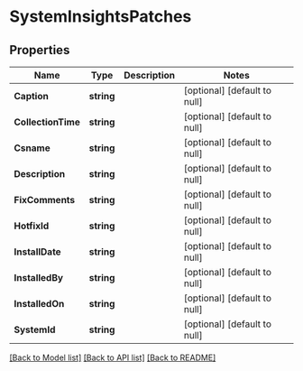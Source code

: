 # SystemInsightsPatches

## Properties
Name | Type | Description | Notes
------------ | ------------- | ------------- | -------------
**Caption** | **string** |  | [optional] [default to null]
**CollectionTime** | **string** |  | [optional] [default to null]
**Csname** | **string** |  | [optional] [default to null]
**Description** | **string** |  | [optional] [default to null]
**FixComments** | **string** |  | [optional] [default to null]
**HotfixId** | **string** |  | [optional] [default to null]
**InstallDate** | **string** |  | [optional] [default to null]
**InstalledBy** | **string** |  | [optional] [default to null]
**InstalledOn** | **string** |  | [optional] [default to null]
**SystemId** | **string** |  | [optional] [default to null]

[[Back to Model list]](../README.md#documentation-for-models) [[Back to API list]](../README.md#documentation-for-api-endpoints) [[Back to README]](../README.md)

